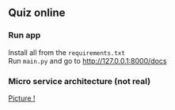 ## Quiz online

### Run app

Install all from the `requirements.txt`  
Run `main.py` and go to http://127.0.0.1:8000/docs


### Micro service architecture (not real)
[Picture !](https://docs.google.com/drawings/d/1lLF9a6OtFHs5odExkDpHQsIgcV9VS5fVMAp4ajwDGx8/edit?usp=sharing)
